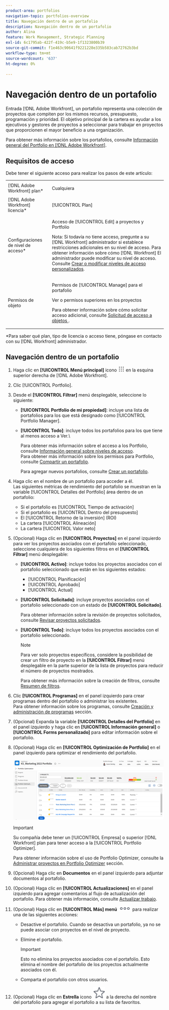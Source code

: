 ```yaml
---
product-area: portfolios
navigation-topic: portfolios-overview
title: Navegación dentro de un portafolio
description: Navegación dentro de un portafolio
author: Alina
feature: Work Management, Strategic Planning
exl-id: 6c1795ab-422f-419c-b5e9-1f1323800b39
source-git-commit: f1e463c90641f9221228e335b583cab72762b3bd
workflow-type: tm+mt
source-wordcount: '637'
ht-degree: 0%

---
```


# Navegación dentro de un portafolio

<!--
<p data-mc-conditions="QuicksilverOrClassic.Draft mode">(NOTE: This article will need to be further revised and maybe merged into Understanding Portfolios?! (other?!).)</p>
-->

Entrada [!DNL Adobe Workfront], un portafolio representa una colección de proyectos que compiten por los mismos recursos, presupuesto, programación y prioridad. El objetivo principal de la cartera es ayudar a los ejecutivos y gestores de proyectos a seleccionar para trabajar en proyectos que proporcionen el mayor beneficio a una organización.

Para obtener más información sobre los portafolios, consulte [Información general del Portfolio en [!DNL Adobe Workfront]](../../../manage-work/portfolios/portfolios-overview/portfolio-overview.md).

## Requisitos de acceso

Debe tener el siguiente acceso para realizar los pasos de este artículo:

<table style="table-layout:auto"> 
 <col> 
 <col> 
 <tbody> 
  <tr> 
   <td role="rowheader">[!DNL Adobe Workfront] plan*</td> 
   <td> <p>Cualquiera </p> </td> 
  </tr> 
  <tr> 
   <td role="rowheader">[!DNL Adobe Workfront] licencia*</td> 
   <td> <p>[!UICONTROL Plan] </p> </td> 
  </tr> 
  <tr> 
   <td role="rowheader">Configuraciones de nivel de acceso*</td> 
   <td> <p>Acceso de [!UICONTROL Edit] a proyectos y Portfolio</p> <p>Nota: Si todavía no tiene acceso, pregunte a su [!DNL Workfront] administrador si establece restricciones adicionales en su nivel de acceso. Para obtener información sobre cómo [!DNL Workfront] El administrador puede modificar su nivel de acceso. Consulte <a href="../../../administration-and-setup/add-users/configure-and-grant-access/create-modify-access-levels.md" class="MCXref xref">Crear o modificar niveles de acceso personalizados</a>.</p> </td> 
  </tr> 
  <tr> 
   <td role="rowheader">Permisos de objeto</td> 
   <td> <p>Permisos de [!UICONTROL Manage] para el portafolio</p> <p>Ver o permisos superiores en los proyectos</p> <p>Para obtener información sobre cómo solicitar acceso adicional, consulte <a href="../../../workfront-basics/grant-and-request-access-to-objects/request-access.md" class="MCXref xref">Solicitud de acceso a objetos </a>.</p> </td> 
  </tr> 
 </tbody> 
</table>

&#42;Para saber qué plan, tipo de licencia o acceso tiene, póngase en contacto con su [!DNL Workfront] administrador.

## Navegación dentro de un portafolio

1. Haga clic en **[!UICONTROL Menú principal]** icono ![](assets/main-menu-icon.png) en la esquina superior derecha de [!DNL Adobe Workfront].

1. Clic [!UICONTROL Portfolio].
1. Desde el **[!UICONTROL Filtrar]** menú desplegable, seleccione lo siguiente:

   * **[!UICONTROL Portfolio de mi propiedad]**: incluye una lista de portafolios para los que está designado como [!UICONTROL Portfolio Manager].
   * **[!UICONTROL Todo]**: incluye todos los portafolios para los que tiene al menos acceso a Ver.\

     Para obtener más información sobre el acceso a los Portfolio, consulte [Información general sobre niveles de acceso](../../../administration-and-setup/add-users/access-levels-and-object-permissions/access-levels-overview.md).\
      Para obtener más información sobre los permisos para Portfolio, consulte  [Compartir un portafolio](../../../workfront-basics/grant-and-request-access-to-objects/share-a-portfolio.md).

     Para agregar nuevos portafolios, consulte [Crear un portafolio](../../../manage-work/portfolios/create-and-manage-portfolios/create-portfolios.md).

1. Haga clic en el nombre de un portafolio para acceder a él.\
   Las siguientes métricas de rendimiento del portafolio se muestran en la variable [!UICONTROL Detalles del Portfolio] área dentro de un portafolio:

   * Si el portafolio es [!UICONTROL Tiempo de activación]
   * Si el portafolio es [!UICONTROL Dentro del presupuesto]
   * El [!UICONTROL Retorno de la inversión] (ROI)
   * La cartera [!UICONTROL Alineación]
   * La cartera [!UICONTROL Valor neto]

1. (Opcional) Haga clic en **[!UICONTROL Proyectos]** en el panel izquierdo para ver los proyectos asociados con el portafolio seleccionado, seleccione cualquiera de los siguientes filtros en el **[!UICONTROL Filtrar]** menú desplegable:

   * **[!UICONTROL Activo]**: incluye todos los proyectos asociados con el portafolio seleccionado que están en los siguientes estados:

      * [!UICONTROL Planificación]
      * [!UICONTROL Aprobado]
      * [!UICONTROL Actual]
   * **[!UICONTROL Solicitado]**: incluye proyectos asociados con el portafolio seleccionado con un estado de **[!UICONTROL Solicitado]**.

     Para obtener información sobre la revisión de proyectos solicitados, consulte [Revisar proyectos solicitados](../../../manage-work/portfolios/create-and-manage-portfolios/review-requested-projects.md).

   * **[!UICONTROL Todo]**: incluye todos los proyectos asociados con el portafolio seleccionado.

     >[!NOTE]
     >
     >Para ver solo proyectos específicos, considere la posibilidad de crear un filtro de proyecto en la **[!UICONTROL Filtrar]** menú desplegable en la parte superior de la lista de proyectos para reducir el número de proyectos mostrados.

     Para obtener más información sobre la creación de filtros, consulte [Resumen de filtros](../../../reports-and-dashboards/reports/reporting-elements/filters-overview.md).


1. Clic **[!UICONTROL Programas]** en el panel izquierdo para crear programas dentro del portafolio o administrar los existentes.\
   Para obtener información sobre los programas, consulte [Creación y administración de programas](../../../manage-work/portfolios/create-and-manage-programs/create-and-manage-programs.md) sección.

1. (Opcional) Expanda la variable **[!UICONTROL Detalles del Portfolio]** en el panel izquierdo y haga clic en **[!UICONTROL Información general]** o **[!UICONTROL Forms personalizado]** para editar información sobre el portafolio.

1. (Opcional) Haga clic en **[!UICONTROL Optimización de Portfolio]** en el panel izquierdo para optimizar el rendimiento del portafolio.

   ![](assets/portfolio-optimizer-with-projects-nwe-350x89.png)

   >[!IMPORTANT]
   >
   >Su compañía debe tener un [!UICONTROL Empresa] o superior [!DNL Workfront] plan para tener acceso a la [!UICONTROL Portfolio Optimizer].

   Para obtener información sobre el uso de Portfolio Optimizer, consulte la [Administrar proyectos en Portfolio Optimizer](../../../manage-work/portfolios/portfolio-optimizer/manage-projects-in-portfolio-optimizer.md) sección.

1. (Opcional) Haga clic en **Documentos** en el panel izquierdo para adjuntar documentos al portafolio.
1. (Opcional) Haga clic en **[!UICONTROL Actualizaciones]** en el panel izquierdo para agregar comentarios al flujo de actualización del portafolio. Para obtener más información, consulte [Actualizar trabajo](../../../workfront-basics/updating-work-items-and-viewing-updates/update-work.md).
1. (Opcional) Haga clic en **[!UICONTROL Más] menú** ![](assets/qs-more-icon-on-an-object.png) para realizar una de las siguientes acciones:

   * Desactive el portafolio. Cuando se desactiva un portafolio, ya no se puede asociar con proyectos en el nivel de proyecto.
   * Elimine el portafolio.

     >[!IMPORTANT]
     >
     >Esto no elimina los proyectos asociados con el portafolio. Esto elimina el nombre del portafolio de los proyectos actualmente asociados con él.

   * Comparta el portafolio con otros usuarios.

1. (Opcional) Haga clic en **Estrella** icono ![](assets/qs-star-icon-favorites-39x38.png) a la derecha del nombre del portafolio para agregar el portafolio a su lista de favoritos.
